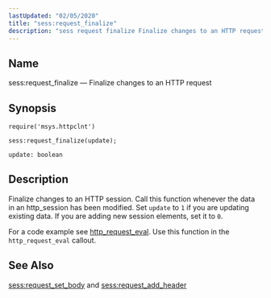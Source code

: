 ```yaml
---
lastUpdated: "02/05/2020"
title: "sess:request_finalize"
description: "sess request finalize Finalize changes to an HTTP request sess request finalize update Finalize changes to an HTTP session Call this function whenever the data in an http session has been modified Set update to 1 if you are updating existing data If you are adding new session elements set..."
---
```


<a name="lua.ref.sess_request_finalize"></a> 
## Name

sess:request_finalize — Finalize changes to an HTTP request

<a name="idp15261648"></a> 
## Synopsis

`require('msys.httpclnt')`

`sess:request_finalize(update);`

`update: boolean`<a name="idp15265360"></a> 
## Description

Finalize changes to an HTTP session. Call this function whenever the data in an http_session has been modified. Set `update` to `1` if you are updating existing data. If you are adding new session elements, set it to `0`.

For a code example see [http_request_eval](/momentum/3/3-push/push-http-request-eval). Use this function in the `http_request_eval` callout.

<a name="idp15271136"></a> 
## See Also

[sess:request_set_body](/momentum/4/lua/ref-sess-request-set-body) and [sess:request_add_header](/momentum/4/lua/ref-sess-request-add-header)